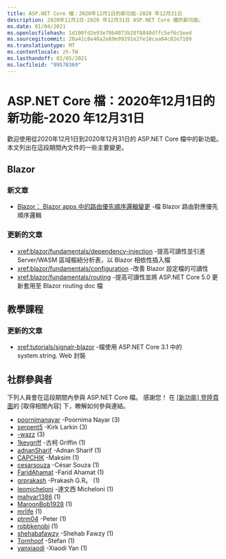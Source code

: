 ```yaml
---
title: ASP.NET Core 檔：2020年12月1日的新功能-2020 年12月31日
description: 2020年12月1日-2020 年12月31日 ASP.NET Core 檔的新功能。
ms.date: 01/04/2021
ms.openlocfilehash: 1d100fd2e93e70b4073b28f8840dffc5ef6c5eed
ms.sourcegitcommit: 20a41c8e40a2e69e99291e2fe18caa04c02e7109
ms.translationtype: MT
ms.contentlocale: zh-TW
ms.lasthandoff: 02/05/2021
ms.locfileid: "99578369"
---
```

# <a name="aspnet-core-docs-whats-new-for-december-1-2020---december-31-2020"></a>ASP.NET Core 檔：2020年12月1日的新功能-2020 年12月31日

歡迎使用從2020年12月1日到2020年12月31日的 ASP.NET Core 檔中的新功能。 本文列出在這段期間內文件的一些主要變更。

## <a name="blazor"></a>Blazor

### <a name="new-articles"></a>新文章

- [Blazor： Blazor apps 中的路由優先順序邏輯變更](/dotnet/core/compatibility/aspnet-core/5.0/blazor-routing-logic-changed) -檔 Blazor 路由對應優先順序邏輯

### <a name="updated-articles"></a>更新的文章

- <xref:blazor/fundamentals/dependency-injection> -提高可讀性並引進 Server/WASM 區域樞紐分析表，以 Blazor 相依性插入檔
- <xref:blazor/fundamentals/configuration> -改善 Blazor 設定檔的可讀性
- <xref:blazor/fundamentals/routing> -提高可讀性並將 ASP.NET Core 5.0 更新套用至 Blazor routing doc 檔

## <a name="tutorials"></a>教學課程

### <a name="updated-articles"></a>更新的文章

- <xref:tutorials/signalr-blazor> -檔使用 ASP.NET Core 3.1 中的 system.string. Web 封裝

## <a name="community-contributors"></a>社群參與者

下列人員會在這段期間內參與 ASP.NET Core 檔。 感謝您！ 在 [ [新功能] 登陸頁面](index.yml)的 [取得相關內容] 下，瞭解如何參與連結。

- [poornimanayar](https://github.com/poornimanayar) -Poornima Nayar (3) 
- [serpent5](https://github.com/serpent5) -Kirk Larkin (3) 
- [-wazz](https://github.com/the-wazz) (3) 
- [1kevgriff](https://github.com/1kevgriff) -古柯 Griffin (1) 
- [adnanSharif](https://github.com/adnanSharif) -Adnan Sharif (1) 
- [CAPCHIK](https://github.com/CAPCHIK) -Maksim (1) 
- [cesarsouza](https://github.com/cesarsouza) -César Souza (1) 
- [FaridAhamat](https://github.com/FaridAhamat) -Farid Ahamat (1) 
- [grprakash](https://github.com/grprakash) -Prakash G.R。 (1)
- [leomicheloni](https://github.com/leomicheloni) -達文西 Micheloni (1) 
- [mahyar1386](https://github.com/mahyar1386) (1) 
- [MaroonBob1928](https://github.com/MaroonBob1928) (1) 
- [mrlife](https://github.com/mrlife) (1) 
- [ptrm04](https://github.com/ptrm04) -Peter (1) 
- [robbkenobi](https://github.com/robbkenobi) (1) 
- [shehabafawzy](https://github.com/shehabafawzy) -Shehab Fawzy (1) 
- [Tornhoof](https://github.com/Tornhoof) -Stefan (1) 
- [yanxiaodi](https://github.com/yanxiaodi) -Xiaodi Yan (1) 
